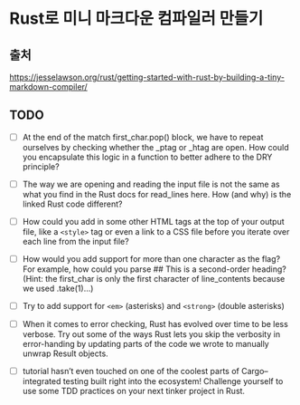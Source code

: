 # Rust로 미니 마크다운 컴파일러 만들기

## 출처
https://jesselawson.org/rust/getting-started-with-rust-by-building-a-tiny-markdown-compiler/

## TODO

- [ ] At the end of the match first_char.pop() block, we have to repeat ourselves by checking whether the _ptag or _htag are open. How could you encapsulate this logic in a function to better adhere to the DRY principle?

- [ ] The way we are opening and reading the input file is not the same as what you find in the Rust docs for read_lines here. How (and why) is the linked Rust code different?

- [ ] How could you add in some other HTML tags at the top of your output file, like a `<style>` tag or even a link to a CSS file before you iterate over each line from the input file?

- [ ] How would you add support for more than one character as the flag? For example, how could you parse ## This is a second-order heading? (Hint: the first_char is only the first character of line_contents because we used .take(1)…)

- [ ] Try to add support for `<em>` (asterisks) and `<strong>` (double asterisks)

- [ ] When it comes to error checking, Rust has evolved over time to be less verbose. Try out some of the ways Rust lets you skip the verbosity in error-handing by updating parts of the code we wrote to manually unwrap Result objects.

- [ ] tutorial hasn’t even touched on one of the coolest parts of Cargo–integrated testing built right into the ecosystem! Challenge yourself to use some TDD practices on your next tinker project in Rust.